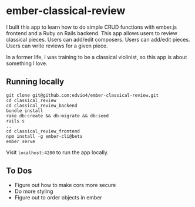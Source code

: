 # ember-classical-review

I built this app to learn how to do simple CRUD functions with ember.js frontend and a Ruby on Rails backend. This app allows users to review classical pieces.  Users can add/edit composers.  Users can add/edit pieces.  Users can write reviews for a given piece.

In a former life, I was training to be a classical violinist, so this app is about something I love.
 
## Running locally
```
git clone git@github.com:edvio4/ember-classical-review.git
cd classical_review
cd classical_review_backend
bundle install
rake db:create && db:migrate && db:seed
rails s
..
cd classical_review_frontend
npm install -g ember-cli@beta
ember serve
```
Visit `localhost:4200` to run the app locally.

## To Dos

- Figure out how to make cors more secure
- Do more styling
- Figure out to order objects in ember
